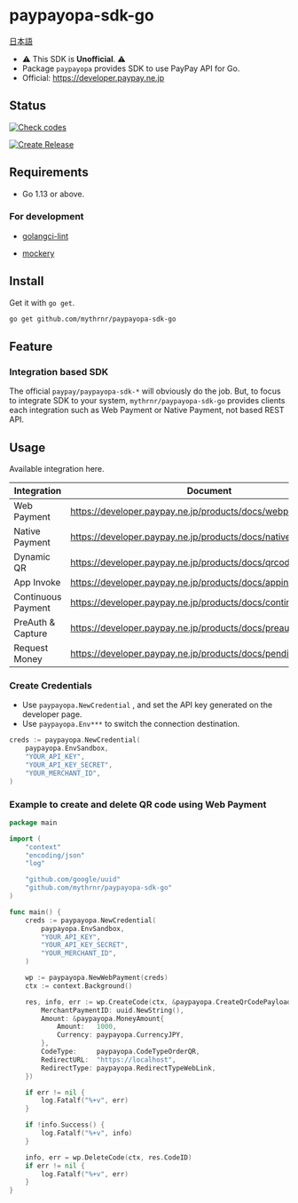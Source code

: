 # paypayopa-sdk-go

[日本語](./README.jp.md)

- ⚠️ This SDK is **Unofficial**. ⚠️
- Package `paypayopa` provides SDK to use PayPay API for Go.
- Official: https://developer.paypay.ne.jp

## Status

[![Check codes](https://github.com/mythrnr/paypayopa-sdk-go/actions/workflows/check_code.yml/badge.svg)](https://github.com/mythrnr/paypayopa-sdk-go/actions/workflows/check_code.yml)

[![Create Release](https://github.com/mythrnr/paypayopa-sdk-go/actions/workflows/release.yml/badge.svg)](https://github.com/mythrnr/paypayopa-sdk-go/actions/workflows/release.yml)

## Requirements

- Go 1.13 or above.

### For development

- [golangci-lint](https://golangci-lint.run)

- [mockery](https://github.com/vektra/mockery)

## Install

Get it with `go get`.

```bash
go get github.com/mythrnr/paypayopa-sdk-go
```

## Feature

### Integration based SDK

The official `paypay/paypayopa-sdk-*` will obviously do the job.
But, to focus to integrate SDK to your system, `mythrnr/paypayopa-sdk-go`
provides clients each integration such as Web Payment or Native Payment,
not based REST API.

## Usage

Available integration here.

|Integration|Document|
|-|-|
|Web Payment|https://developer.paypay.ne.jp/products/docs/webpayment|
|Native Payment|https://developer.paypay.ne.jp/products/docs/nativepayment|
|Dynamic QR|https://developer.paypay.ne.jp/products/docs/qrcode|
|App Invoke|https://developer.paypay.ne.jp/products/docs/appinvoke|
|Continuous Payment|https://developer.paypay.ne.jp/products/docs/continuouspayment|
|PreAuth & Capture|https://developer.paypay.ne.jp/products/docs/preauthcapture|
|Request Money|https://developer.paypay.ne.jp/products/docs/pendingpayment|

### Create Credentials

- Use `paypayopa.NewCredential` , and set the API key generated on the developer page.
- Use `paypayopa.Env***` to switch the connection destination.

```go
creds := paypayopa.NewCredential(
    paypayopa.EnvSandbox,
    "YOUR_API_KEY",
    "YOUR_API_KEY_SECRET",
    "YOUR_MERCHANT_ID",
)
```

### Example to create and delete QR code using Web Payment

```go
package main

import (
    "context"
    "encoding/json"
    "log"

    "github.com/google/uuid"
    "github.com/mythrnr/paypayopa-sdk-go"
)

func main() {
    creds := paypayopa.NewCredential(
        paypayopa.EnvSandbox,
        "YOUR_API_KEY",
        "YOUR_API_KEY_SECRET",
        "YOUR_MERCHANT_ID",
    )

    wp := paypayopa.NewWebPayment(creds)
    ctx := context.Background()

    res, info, err := wp.CreateCode(ctx, &paypayopa.CreateQrCodePayload{
        MerchantPaymentID: uuid.NewString(),
        Amount: &paypayopa.MoneyAmount{
            Amount:   1000,
            Currency: paypayopa.CurrencyJPY,
        },
        CodeType:     paypayopa.CodeTypeOrderQR,
        RedirectURL:  "https://localhost",
        RedirectType: paypayopa.RedirectTypeWebLink,
    })

    if err != nil {
        log.Fatalf("%+v", err)
    }

    if !info.Success() {
        log.Fatalf("%+v", info)
    }

    info, err = wp.DeleteCode(ctx, res.CodeID)
    if err != nil {
        log.Fatalf("%+v", err)
    }
}
```
